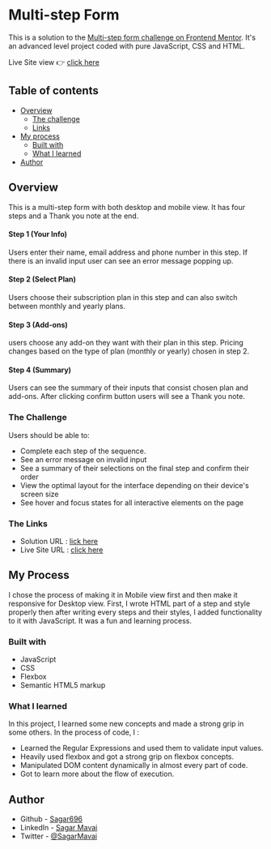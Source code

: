 # Multi-step Form

This is a solution to the [Multi-step form challenge on Frontend Mentor](https://www.frontendmentor.io/challenges/multistep-form-YVAnSdqQBJ). It's an advanced level project coded with pure JavaScript, CSS and HTML.

Live Site view 👉 [click here](https://sagar969.github.io/Multi-step-Form/)

## Table of contents

- [Overview](#overview)
  - [The challenge](#the-challenge)
  - [Links](#links)
- [My process](#my-process)
  - [Built with](#built-with)
  - [What I learned](#what-i-learned)
- [Author](#author)

## Overview

This is a multi-step form with both desktop and mobile view. It has four steps and a Thank you note at the end.

#### Step 1 (Your Info)

Users enter their name, email address and phone number in this step. If there is an invalid input user can see an error message popping up.

#### Step 2 (Select Plan)

Users choose their subscription plan in this step and can also switch between monthly and yearly plans.

#### Step 3 (Add-ons)

users choose any add-on they want with their plan in this step. Pricing changes based on the type of plan (monthly or yearly) chosen in step 2.

#### Step 4 (Summary)

Users can see the summary of their inputs that consist chosen plan and add-ons. After clicking confirm button users will see a Thank you note.

### The Challenge

Users should be able to:

- Complete each step of the sequence.
- See an error message on invalid input
- See a summary of their selections on the final step and confirm their order
- View the optimal layout for the interface depending on their device's screen size
- See hover and focus states for all interactive elements on the page

### The Links

- Solution URL : [lick here](https://github.com/Sagar969/Multi-step-Form)
- Live Site URL : [click here](https://sagar969.github.io/Multi-step-Form/)

## My Process

I chose the process of making it in Mobile view first and then make it responsive for Desktop view. First, I wrote HTML part of a step and style properly then after writing every steps and their styles, I added functionality to it with JavaScript. It was a fun and learning process.

### Built with

- JavaScript
- CSS
- Flexbox
- Semantic HTML5 markup

### What I learned

In this project, I learned some new concepts and made a strong grip in some others. In the process of code, I :

- Learned the Regular Expressions and used them to validate input values.
- Heavily used flexbox and got a strong grip on flexbox concepts.
- Manipulated DOM content dynamically in almost every part of code.
- Got to learn more about the flow of execution.

## Author

- Github - [Sagar696](https://github.com/Sagar969)
- LinkedIn - [Sagar Mavai](https://www.linkedin.com/in/sagar-mavai-986b25206)
- Twitter - [@SagarMavai](https://twitter.com/SagarMavai)
